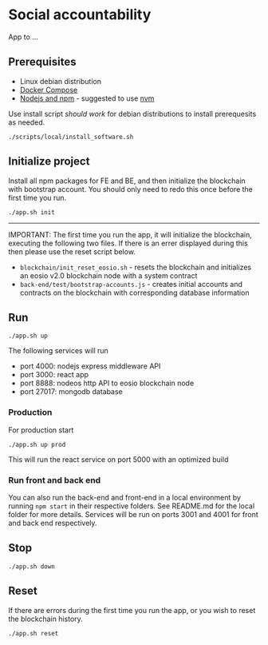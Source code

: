 # Social accountability

App to ...

## Prerequisites

- Linux debian distribution
- [Docker Compose](http://docs.docker.com/compose/)
- [Nodejs and npm](https://nodejs.org) - suggested to use [nvm](https://github.com/nvm-sh/nvm)

Use install script _should work_ for debian distributions to install prerequesits as needed.

`./scripts/local/install_software.sh`

## Initialize project

Install all npm packages for FE and BE, and then initialize the blockchain with bootstrap account. You should only need to redo this once before the first time you run.

`./app.sh init`

---------

IMPORTANT: The first time you run the app, it will initialize the blockchain, executing the following two files. If there is an errer displayed during this then please use the reset script below.

- `blockchain/init_reset_eosio.sh` - resets the blockchain and initializes an eosio v2.0 blockchain node with a system contract
- `back-end/test/bootstrap-accounts.js` - creates initial accounts and contracts on the blockchain with corresponding database information


## Run

`./app.sh up`

The following services will run

- port 4000: nodejs express middleware API
- port 3000: react app
- port 8888: nodeos http API to eosio blockchain node
- port 27017: mongodb database

### Production 

For production start

`./app.sh up prod`

This will run the react service on port 5000 with an optimized build

### Run front and back end

You can also run the back-end and front-end in a local environment by running `npm start` in their respective folders. See README.md for the local folder for more details. Services will be run on ports 3001 and 4001 for front and back end respectively.

## Stop

`./app.sh down`

## Reset

If there are errors during the first time you run the app, or you wish to reset the blockchain history.

`./app.sh reset`
